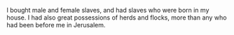 I bought male and female slaves, and had slaves who were born in my house. I had also great possessions of herds and flocks, more than any who had been before me in Jerusalem.
